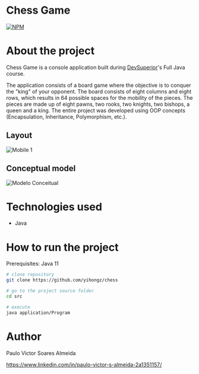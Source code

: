 # Chess Game
[![NPM](https://img.shields.io/npm/l/react)](https://github.com/yihongz/chess/blob/master/LICENSE) 

# About the project

Chess Game is a console application built during [DevSuperior](https://devsuperior.com "DevSuperior's website")'s Full Java course.

The application consists of a board game where the objective is to conquer the "king" of your opponent. The board consists of eight columns and eight rows, which results in 64 possible spaces for the mobility of the pieces. The pieces are made up of eight pawns, two rooks, two knights, two bishops, a queen and a king. The entire project was developed using OOP concepts (Encapsulation, Inheritance, Polymorphism, etc.).

## Layout
![Mobile 1](https://iili.io/BP8ApR.png)

## Conceptual model
![Modelo Conceitual](https://iili.io/BP8ddb.png)

# Technologies used
- Java

# How to run the project

Prerequisites: Java 11

```bash
# clone repository
git clone https://github.com/yihongz/chess

# go to the project source folder
cd src

# execute
java application/Program
```

# Author

Paulo Victor Soares Almeida

https://www.linkedin.com/in/paulo-victor-s-almeida-2a1351157/

